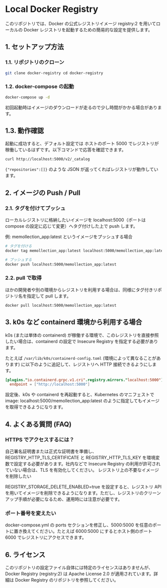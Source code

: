 # Local Docker Registry

このリポジトリでは、Docker の公式レジストリイメージ registry:2 を用いてローカルの Docker レジストリを起動するための簡易的な設定を提供します。

## 1. セットアップ方法

### 1.1. リポジトリのクローン

```bash 
git clone docker-registry cd docker-registry
```

### 1.2. docker-compose の起動

```bash 
docker-compose up -d 
```

初回起動時はイメージのダウンロードが走るので少し時間がかかる場合があります。

## 1.3. 動作確認

起動に成功すると、デフォルト設定では ホストのポート 5000 でレジストリが稼働しているはずです。以下コマンドで応答を確認できます。

```bash
curl http://localhost:5000/v2/_catalog
```

`{"repositories":[]}` のような JSON が返ってくればレジストリが動作しています。

## 2. イメージの Push / Pull

### 2.1. タグを付けてプッシュ

ローカルレジストリに格納したいイメージを localhost:5000（ポートは compose の設定に応じて変更）へタグ付けした上で push します。

例: memollection_app:latest というイメージをプッシュする場合

```bash
# タグを付ける
docker tag memollection_app:latest localhost:5000/memollection_app:latest

# プッシュする
docker push localhost:5000/memollection_app:latest
```

### 2.2. pull で取得

ほかの開発者や別の環境からレジストリを利用する場合は、同様にタグ付きリポジトリ名を指定して pull します。

```bash 
docker pull localhost:5000/memollection_app:latest 
```

## 3. k0s など containerd 環境から利用する場合

k0s (または単体の containerd) が稼働する環境で、このレジストリを直接参照したい場合は、containerd の設定で Insecure Registry を指定する必要があります。

たとえば `/var/lib/k0s/containerd-config.toml` (環境によって異なることがあります) に以下のように追記して、レジストリへ HTTP 接続できるようにします。

```toml
[plugins."io.containerd.grpc.v1.cri".registry.mirrors."localhost:5000"]
  endpoint = ["http://localhost:5000"]
```

設定後、k0s や containerd を再起動すると、Kubernetes のマニフェストで image: localhost:5000/memollection_app:latest のように指定してもイメージを取得できるようになります。

## 4. よくある質問 (FAQ)

### HTTPS でアクセスするには？

自己署名証明書または正式な証明書を準備し、REGISTRY_HTTP_TLS_CERTIFICATE と REGISTRY_HTTP_TLS_KEY を環境変数で設定する必要があります。社内などで Insecure Registry の利用が許可されていない場合は、TLS を有効化してください。
レジストリ上の不要なイメージを削除したい

REGISTRY_STORAGE_DELETE_ENABLED=true を設定すると、レジストリ API を用いてイメージを削除できるようになります。ただし、レジストリのクリーンアップ手順が必要になるため、運用時には注意が必要です。

### ポート番号を変えたい

docker-compose.yml の ports セクションを修正し、5000:5000 を任意のポートに置き換えてください。たとえば 6000:5000 にするとホスト側のポート 6000 でレジストリにアクセスできます。

## 6. ライセンス
このリポジトリの設定ファイル自体には特定のライセンスはありませんが、Docker Registry (registry:2) は Apache License 2.0 が適用されています。詳細は Docker Registry のリポジトリを参照してください。 
